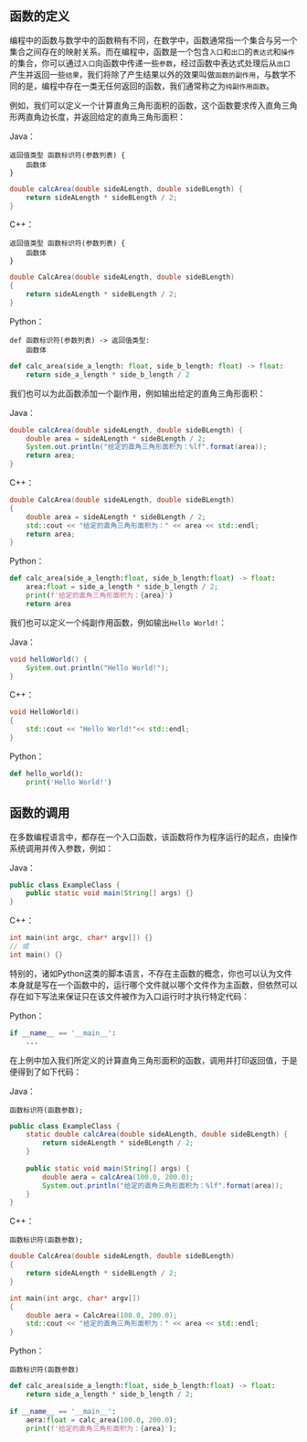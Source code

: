 ## 函数的定义

编程中的函数与数学中的函数稍有不同，在数学中，函数通常指一个集合与另一个集合之间存在的映射关系。而在编程中，函数是一个包含`入口`和`出口`的`表达式`和`操作`的集合，你可以通过`入口`向函数中传递一些`参数`，经过函数中表达式处理后从`出口`产生并返回一些`结果`，我们将除了产生结果以外的效果叫做`函数的副作用`，与数学不同的是，编程中存在一类无任何返回的函数，我们通常称之为`纯副作用函数`。

例如，我们可以定义一个计算直角三角形面积的函数，这个函数要求传入直角三角形两直角边长度，并返回给定的直角三角形面积：

Java：
```text
返回值类型 函数标识符(参数列表) {
    函数体
}
```
```java
double calcArea(double sideALength, double sideBLength) {
	return sideALength * sideBLength / 2;
}
```
C++：
```text
返回值类型 函数标识符(参数列表) {
    函数体
}
```
```cpp
double CalcArea(double sideALength, double sideBLength)
{
	return sideALength * sideBLength / 2;
}
```
Python：
```text
def 函数标识符(参数列表) -> 返回值类型:
    函数体
```
```python
def calc_area(side_a_length: float, side_b_length: float) -> float:
	return side_a_length * side_b_length / 2
```

我们也可以为此函数添加一个副作用，例如输出给定的直角三角形面积：

Java：
```java
double calcArea(double sideALength, double sideBLength) {
	double area = sideALength * sideBLength / 2;
	System.out.println("给定的直角三角形面积为：%lf".format(area));
	return area;
}
```
C++：
```cpp
double CalcArea(double sideALength, double sideBLength)
{
	double area = sideALength * sideBLength / 2;
	std::cout << "给定的直角三角形面积为：" << area << std::endl;
	return area;
}
```
Python：
```python
def calc_area(side_a_length:float, side_b_length:float) -> float:
	area:float = side_a_length * side_b_length / 2;
	print(f'给定的直角三角形面积为：{area}')
	return area
```

我们也可以定义一个纯副作用函数，例如输出`Hello World!`：

Java：
```java
void helloWorld() {
	System.out.println("Hello World!");
}
```
C++：
```cpp
void HelloWorld()
{
    std::cout << "Hello World!"<< std::endl;
}
```
Python：
```python
def hello_world():
	print('Hello World!')
```

## 函数的调用

在多数编程语言中，都存在一个入口函数，该函数将作为程序运行的起点，由操作系统调用并传入参数，例如：

Java：
```java
public class ExampleClass {
	public static void main(String[] args) {}
}
```
C++：
```cpp
int main(int argc, char* argv[]) {}
// 或
int main() {}
```

特别的，诸如Python这类的脚本语言，不存在主函数的概念，你也可以认为文件本身就是写在一个函数中的，运行哪个文件就以哪个文件作为主函数，但依然可以存在如下写法来保证只在该文件被作为入口运行时才执行特定代码：

Python：
```python
if __name__ == '__main__':
	...
```

在上例中加入我们所定义的计算直角三角形面积的函数，调用并打印返回值，于是便得到了如下代码：

Java：
```text
函数标识符(函数参数);
```
```java
public class ExampleClass {
	static double calcArea(double sideALength, double sideBLength) {
		return sideALength * sideBLength / 2;
	}
	
	public static void main(String[] args) {
		double aera = calcArea(100.0, 200.0);
		System.out.println("给定的直角三角形面积为：%lf".format(area));
	}
}
```
C++：
```text
函数标识符(函数参数);
```
```cpp
double CalcArea(double sideALength, double sideBLength) 
{
	return sideALength * sideBLength / 2;
}

int main(int argc, char* argv[]) 
{
	double aera = CalcArea(100.0, 200.0);
	std::cout << "给定的直角三角形面积为：" << area << std::endl;
}
```
Python：
```text
函数标识符(函数参数)
```
```python
def calc_area(side_a_length:float, side_b_length:float) -> float:
	return side_a_length * side_b_length / 2;
	
if __name__ == '__main__':
	aera:float = calc_area(100.0, 200.0);
	print(f'给定的直角三角形面积为：{area}');
```